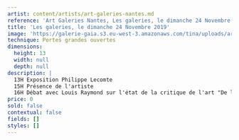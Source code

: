```yaml
---
artist: content/artists/art-galeries-nantes.md
reference: 'Art Galeries Nantes, Les galeries, le dimanche 24 Novembre 2019'
title: 'Les galeries, le dimanche 24 Novembre 2019'
image: 'https://galerie-gaia.s3.eu-west-3.amazonaws.com/tina/uploads/art-galeries-nantes/les-galeries-le-dimanche-24-novembre-2019.jpg'
technique: Portes grandes ouvertes
dimensions:
  height: 13
  width: null
  depth: null
description: |
  13H Exposition Philippe Lecomte
  15H Présence de l'artiste
  16H Débat avec Louis Raymond sur l'état de la critique de l'art "De l'art ou du cochon"
price: 0
sold: false
contextual: false
fields: []
styles: []
---
```


